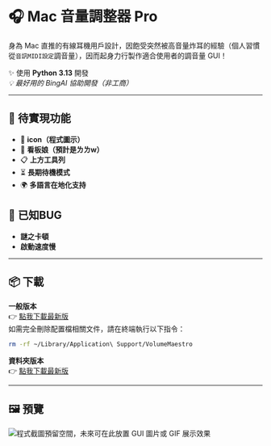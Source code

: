 # 🎧 Mac 音量調整器 Pro

身為 Mac 直推的有線耳機用戶設計，因飽受突然被高音量炸耳的經驗（個人習慣從`音訊MIDI設定`調音量），因而起身力行製作適合使用者的調音量 GUI！

✨ 使用 **Python 3.13** 開發  
_💡 最好用的 BingAI 協助開發（非工商）_

---

## 🚀 待實現功能
- 🌟 **icon（程式圖示）**
- 🌸 **看板娘（預計是ㄌㄌw）**
- 📋 **上方工具列**
- ⏳ **長期待機模式**
- 🌍 **多語言在地化支持**

## 🐞 已知BUG
- **謎之卡頓**
- **啟動速度慢**

---

## 📦 下載
**一般版本**  
👉 [點我下載最新版](#)  
如需完全刪除配置檔相關文件，請在終端執行以下指令：

```bash
rm -rf ~/Library/Application\ Support/VolumeMaestro
```

**資料夾版本**  
👉 [點我下載最新版](#)

---

## 🖼️ 預覽

![程式截圖預留空間，未來可在此放置 GUI 圖片或 GIF 展示效果](#)
